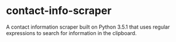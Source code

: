 # contact-info-scraper
A contact information scraper built on Python 3.5.1 that uses regular expressions to search for information in the clipboard.
